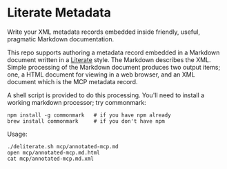 # Literate Metadata

Write your XML metadata records embedded inside friendly, useful,
pragmatic Markdown documentation.

This repo supports authoring a metadata record embedded in a Markdown
document written in a
[Literate](https://en.wikipedia.org/wiki/Literate_programming) style.
The Markdown describes the XML.  Simple processing of the Markdown
document produces two output items; one, a HTML document for viewing
in a web browser, and an XML document which is the MCP metadata
record.

A shell script is provided to do this processing.  You'll need to
install a working markdown processor; try commonmark:

    npm install -g commonmark   # if you have npm already
    brew install commonmark     # if you don't have npm

Usage:

    ./deliterate.sh mcp/annotated-mcp.md
    open mcp/annotated-mcp.md.html
    cat mcp/annotated-mcp.md.xml

